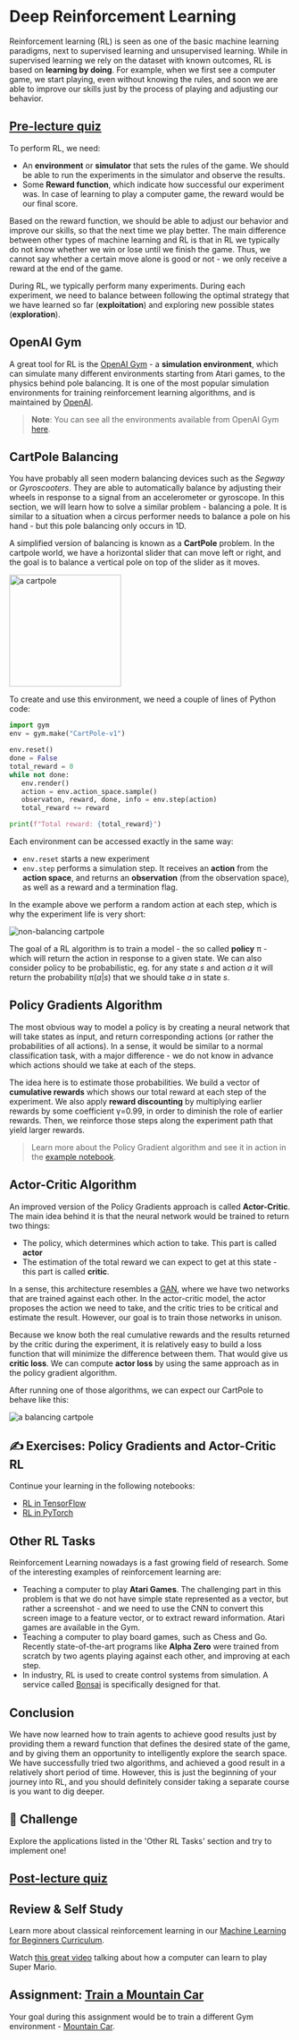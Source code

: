 # Deep Reinforcement Learning

Reinforcement learning (RL) is seen as one of the basic machine learning paradigms, next to supervised learning and unsupervised learning. While in supervised learning we rely on the dataset with known outcomes, RL is based on **learning by doing**. For example, when we first see a computer game, we start playing, even without knowing the rules, and soon we are able to improve our skills just by the process of playing and adjusting our behavior.

## [Pre-lecture quiz](https://red-field-0a6ddfd03.1.azurestaticapps.net/quiz/122)

To perform RL, we need:

* An **environment** or **simulator** that sets the rules of the game. We should be able to run the experiments in the simulator and observe the results.
* Some **Reward function**, which indicate how successful our experiment was. In case of learning to play a computer game, the reward would be our final score.

Based on the reward function, we should be able to adjust our behavior and improve our skills, so that the next time we play better. The main difference between other types of machine learning and RL is that in RL we typically do not know whether we win or lose until we finish the game. Thus, we cannot say whether a certain move alone is good or not - we only receive a reward at the end of the game.

During RL, we typically perform many experiments. During each experiment, we need to balance between following the optimal strategy that we have learned so far (**exploitation**) and exploring new possible states (**exploration**).

## OpenAI Gym

A great tool for RL is the [OpenAI Gym](https://gym.openai.com/) - a **simulation environment**, which can simulate many different environments starting from Atari games, to the physics behind pole balancing. It is one of the most popular simulation environments for training reinforcement learning algorithms, and is maintained by [OpenAI](https://openai.com/).

> **Note**: You can see all the environments available from OpenAI Gym [here](https://gym.openai.com/envs/#classic_control).

## CartPole Balancing

You have probably all seen modern balancing devices such as the *Segway* or *Gyroscooters*. They are able to automatically balance by adjusting their wheels in response to a signal from an accelerometer or gyroscope. In this section, we will learn how to solve a similar problem - balancing a pole. It is similar to a situation when a circus performer needs to balance a pole on his hand - but this pole balancing only occurs in 1D.

A simplified version of balancing is known as a **CartPole** problem. In the cartpole world, we have a horizontal slider that can move left or right, and the goal is to balance a vertical pole on top of the slider as it moves.

<img alt="a cartpole" src="images/cartpole.png" width="200"/>

To create and use this environment, we need a couple of lines of Python code:

```python
import gym
env = gym.make("CartPole-v1")

env.reset()
done = False
total_reward = 0
while not done:
   env.render()
   action = env.action_space.sample()
   observaton, reward, done, info = env.step(action)
   total_reward += reward

print(f"Total reward: {total_reward}")
```

Each environment can be accessed exactly in the same way:
* `env.reset` starts a new experiment
* `env.step` performs a simulation step. It receives an **action** from the **action space**, and returns an **observation** (from the observation space), as well as a reward and a termination flag.

In the example above we perform a random action at each step, which is why the experiment life is very short:

![non-balancing cartpole](images/cartpole-nobalance.gif)

The goal of a RL algorithm is to train a model - the so called **policy** &pi; - which will return the action in response to a given state. We can also consider policy to be probabilistic, eg. for any state *s* and action *a* it will return the probability &pi;(*a*|*s*) that we should take *a* in state *s*.

## Policy Gradients Algorithm

The most obvious way to model a policy is by creating a neural network that will take states as input, and return corresponding actions (or rather the probabilities of all actions). In a sense, it would be similar to a normal classification task, with a major difference - we do not know in advance which actions should we take at each of the steps.

The idea here is to estimate those probabilities. We build a vector of **cumulative rewards** which shows our total reward at each step of the experiment. We also apply **reward discounting** by multiplying earlier rewards by some coefficient &gamma;=0.99, in order to diminish the role of earlier rewards. Then, we reinforce those steps along the experiment path that yield larger rewards.

> Learn more about the Policy Gradient algorithm and see it in action in the [example notebook](CartPole-RL-TF.ipynb).

## Actor-Critic Algorithm

An improved version of the Policy Gradients approach is called **Actor-Critic**. The main idea behind it is that the neural network would be trained to return two things:

* The policy, which determines which action to take. This part is called **actor**
* The estimation of the total reward we can expect to get at this state - this part is called **critic**.

In a sense, this architecture resembles a [GAN](../../4-ComputerVision/10-GANs/README_chs.md), where we have two networks that are trained against each other. In the actor-critic model, the actor proposes the action we need to take, and the critic tries to be critical and estimate the result. However, our goal is to train those networks in unison.

Because we know both the real cumulative rewards and the results returned by the critic during the experiment, it is relatively easy to build a loss function that will minimize the difference between them. That would give us **critic loss**. We can compute **actor loss** by using the same approach as in the policy gradient algorithm.

After running one of those algorithms, we can expect our CartPole to behave like this:

![a balancing cartpole](images/cartpole-balance.gif)

## ✍️ Exercises: Policy Gradients and Actor-Critic RL

Continue your learning in the following notebooks:

* [RL in TensorFlow](CartPole-RL-TF.ipynb)
* [RL in PyTorch](CartPole-RL-PyTorch.ipynb)

## Other RL Tasks

Reinforcement Learning nowadays is a fast growing field of research. Some of the interesting examples of reinforcement learning are:

* Teaching a computer to play **Atari Games**. The challenging part in this problem is that we do not have simple state represented as a vector, but rather a screenshot - and we need to use the CNN to convert this screen image to a feature vector, or to extract reward information. Atari games are available in the Gym.
* Teaching a computer to play board games, such as Chess and Go. Recently state-of-the-art programs like **Alpha Zero** were trained from scratch by two agents playing against each other, and improving at each step.
* In industry, RL is used to create control systems from simulation. A service called [Bonsai](https://azure.microsoft.com/services/project-bonsai/?WT.mc_id=academic-77998-cacaste) is specifically designed for that.

## Conclusion

We have now learned how to train agents to achieve good results just by providing them a reward function that defines the desired state of the game, and by giving them an opportunity to intelligently explore the search space. We have successfully tried two algorithms, and achieved a good result in a relatively short period of time. However, this is just the beginning of your journey into RL, and you should definitely consider taking a separate course is you want to dig deeper.

## 🚀 Challenge

Explore the applications listed in the 'Other RL Tasks' section and try to implement one!

## [Post-lecture quiz](https://red-field-0a6ddfd03.1.azurestaticapps.net/quiz/222)

## Review & Self Study

Learn more about classical reinforcement learning in our [Machine Learning for Beginners Curriculum](https://github.com/microsoft/ML-For-Beginners/blob/main/8-Reinforcement/README_chs.md).

Watch [this great video](https://www.youtube.com/watch?v=qv6UVOQ0F44) talking about how a computer can learn to play Super Mario.

## Assignment: [Train a Mountain Car](lab/README_chs.md)

Your goal during this assignment would be to train a different Gym environment - [Mountain Car](https://www.gymlibrary.ml/environments/classic_control/mountain_car/).
